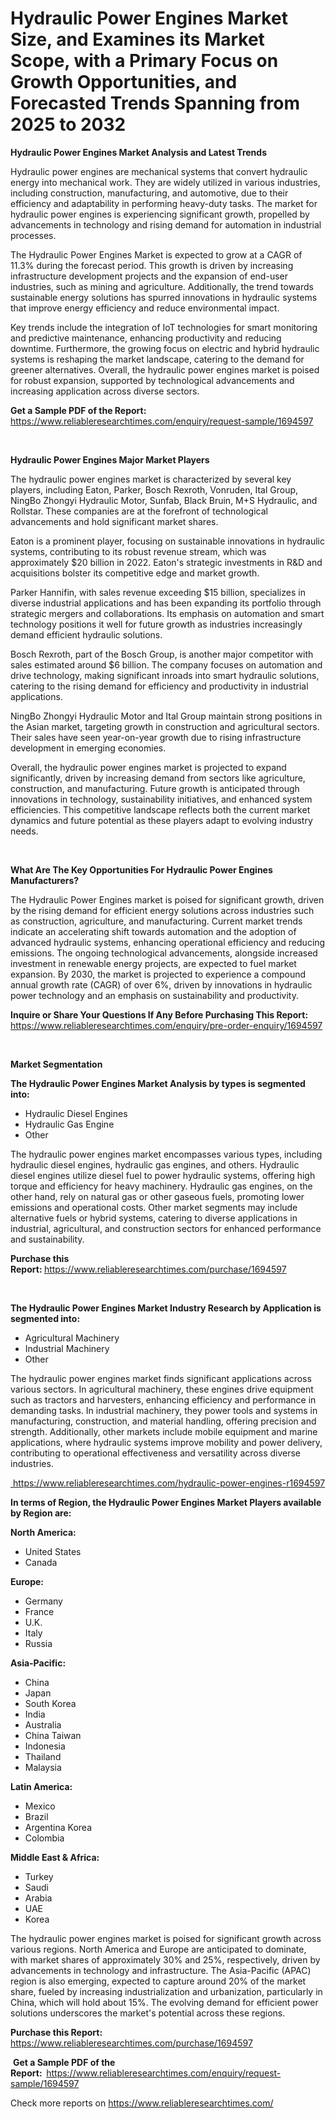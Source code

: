 <p><h1>Hydraulic Power Engines Market Size, and Examines its Market Scope, with a Primary Focus on Growth Opportunities, and Forecasted Trends Spanning from 2025 to 2032</h1></p><p><strong>Hydraulic Power Engines Market Analysis and Latest Trends</strong></p>
<p><p>Hydraulic power engines are mechanical systems that convert hydraulic energy into mechanical work. They are widely utilized in various industries, including construction, manufacturing, and automotive, due to their efficiency and adaptability in performing heavy-duty tasks. The market for hydraulic power engines is experiencing significant growth, propelled by advancements in technology and rising demand for automation in industrial processes.</p><p>The Hydraulic Power Engines Market is expected to grow at a CAGR of 11.3% during the forecast period. This growth is driven by increasing infrastructure development projects and the expansion of end-user industries, such as mining and agriculture. Additionally, the trend towards sustainable energy solutions has spurred innovations in hydraulic systems that improve energy efficiency and reduce environmental impact.</p><p>Key trends include the integration of IoT technologies for smart monitoring and predictive maintenance, enhancing productivity and reducing downtime. Furthermore, the growing focus on electric and hybrid hydraulic systems is reshaping the market landscape, catering to the demand for greener alternatives. Overall, the hydraulic power engines market is poised for robust expansion, supported by technological advancements and increasing application across diverse sectors.</p></p>
<p><strong>Get a Sample PDF of the Report:&nbsp;</strong> <a href="https://www.reliableresearchtimes.com/enquiry/request-sample/1694597?utm_campaign=2472&utm_medium=2&utm_source=Github&utm_content=ia&utm_term=22022025&utm_id=hydraulic-power-engines">https://www.reliableresearchtimes.com/enquiry/request-sample/1694597</a></p>
<p>&nbsp;</p>
<p><strong>Hydraulic Power Engines Major Market Players</strong></p>
<p><p>The hydraulic power engines market is characterized by several key players, including Eaton, Parker, Bosch Rexroth, Vonruden, Ital Group, NingBo Zhongyi Hydraulic Motor, Sunfab, Black Bruin, M+S Hydraulic, and Rollstar. These companies are at the forefront of technological advancements and hold significant market shares.</p><p>Eaton is a prominent player, focusing on sustainable innovations in hydraulic systems, contributing to its robust revenue stream, which was approximately $20 billion in 2022. Eaton's strategic investments in R&D and acquisitions bolster its competitive edge and market growth.</p><p>Parker Hannifin, with sales revenue exceeding $15 billion, specializes in diverse industrial applications and has been expanding its portfolio through strategic mergers and collaborations. Its emphasis on automation and smart technology positions it well for future growth as industries increasingly demand efficient hydraulic solutions.</p><p>Bosch Rexroth, part of the Bosch Group, is another major competitor with sales estimated around $6 billion. The company focuses on automation and drive technology, making significant inroads into smart hydraulic solutions, catering to the rising demand for efficiency and productivity in industrial applications.</p><p>NingBo Zhongyi Hydraulic Motor and Ital Group maintain strong positions in the Asian market, targeting growth in construction and agricultural sectors. Their sales have seen year-on-year growth due to rising infrastructure development in emerging economies.</p><p>Overall, the hydraulic power engines market is projected to expand significantly, driven by increasing demand from sectors like agriculture, construction, and manufacturing. Future growth is anticipated through innovations in technology, sustainability initiatives, and enhanced system efficiencies. This competitive landscape reflects both the current market dynamics and future potential as these players adapt to evolving industry needs.</p></p>
<p>&nbsp;</p>
<p><strong>What Are The Key Opportunities For Hydraulic Power Engines Manufacturers?</strong></p>
<p><p>The Hydraulic Power Engines market is poised for significant growth, driven by the rising demand for efficient energy solutions across industries such as construction, agriculture, and manufacturing. Current market trends indicate an accelerating shift towards automation and the adoption of advanced hydraulic systems, enhancing operational efficiency and reducing emissions. The ongoing technological advancements, alongside increased investment in renewable energy projects, are expected to fuel market expansion. By 2030, the market is projected to experience a compound annual growth rate (CAGR) of over 6%, driven by innovations in hydraulic power technology and an emphasis on sustainability and productivity.</p></p>
<p><strong>Inquire or Share Your Questions If Any Before Purchasing This Report:</strong> <a href="https://www.reliableresearchtimes.com/enquiry/pre-order-enquiry/1694597?utm_campaign=2472&utm_medium=2&utm_source=Github&utm_content=ia&utm_term=22022025&utm_id=hydraulic-power-engines">https://www.reliableresearchtimes.com/enquiry/pre-order-enquiry/1694597</a></p>
<p>&nbsp;</p>
<p><strong>Market Segmentation</strong></p>
<p><strong>The Hydraulic Power Engines Market Analysis by types is segmented into:</strong></p>
<p><ul><li>Hydraulic Diesel Engines</li><li>Hydraulic Gas Engine</li><li>Other</li></ul></p>
<p><p>The hydraulic power engines market encompasses various types, including hydraulic diesel engines, hydraulic gas engines, and others. Hydraulic diesel engines utilize diesel fuel to power hydraulic systems, offering high torque and efficiency for heavy machinery. Hydraulic gas engines, on the other hand, rely on natural gas or other gaseous fuels, promoting lower emissions and operational costs. Other market segments may include alternative fuels or hybrid systems, catering to diverse applications in industrial, agricultural, and construction sectors for enhanced performance and sustainability.</p></p>
<p><strong>Purchase this Report:&nbsp;</strong><a href="https://www.reliableresearchtimes.com/purchase/1694597?utm_campaign=2472&utm_medium=2&utm_source=Github&utm_content=ia&utm_term=22022025&utm_id=hydraulic-power-engines">https://www.reliableresearchtimes.com/purchase/1694597</a></p>
<p>&nbsp;</p>
<p><strong>The Hydraulic Power Engines Market Industry Research by Application is segmented into:</strong></p>
<p><ul><li>Agricultural Machinery</li><li>Industrial Machinery</li><li>Other</li></ul></p>
<p><p>The hydraulic power engines market finds significant applications across various sectors. In agricultural machinery, these engines drive equipment such as tractors and harvesters, enhancing efficiency and performance in demanding tasks. In industrial machinery, they power tools and systems in manufacturing, construction, and material handling, offering precision and strength. Additionally, other markets include mobile equipment and marine applications, where hydraulic systems improve mobility and power delivery, contributing to operational effectiveness and versatility across diverse industries.</p></p>
<p><a href="https://www.reliableresearchtimes.com/hydraulic-power-engines-r1694597?utm_campaign=2472&utm_medium=2&utm_source=Github&utm_content=ia&utm_term=22022025&utm_id=hydraulic-power-engines">&nbsp;https://www.reliableresearchtimes.com/hydraulic-power-engines-r1694597</a></p>
<p><strong>In terms of Region, the Hydraulic Power Engines Market Players available by Region are:</strong></p>
<p>
    <p> <strong> North America: </strong>
        <ul>
            <li>United States</li>
            <li>Canada</li>
        </ul>
        </p> 
    <p> <strong> Europe: </strong>
        <ul>
            <li>Germany</li>
            <li>France</li>
            <li>U.K.</li>
            <li>Italy</li>
            <li>Russia</li>
        </ul>
        </p> 
    <p> <strong> Asia-Pacific: </strong>
        <ul>
            <li>China</li>
            <li>Japan</li>
            <li>South Korea</li>
            <li>India</li>
            <li>Australia</li>
            <li>China Taiwan</li>
            <li>Indonesia</li>
            <li>Thailand</li>
            <li>Malaysia</li>
        </ul>
        </p> 
    <p> <strong> Latin America: </strong>
        <ul>
            <li>Mexico</li>
            <li>Brazil</li>
            <li>Argentina Korea</li>
            <li>Colombia</li>
        </ul>
        </p> 
    <p> <strong> Middle East & Africa: </strong>
        <ul>
            <li>Turkey</li>
            <li>Saudi</li>
            <li>Arabia</li>
            <li>UAE</li>
            <li>Korea</li>
        </ul>
    </p>
    </p>
<p><p>The hydraulic power engines market is poised for significant growth across various regions. North America and Europe are anticipated to dominate, with market shares of approximately 30% and 25%, respectively, driven by advancements in technology and infrastructure. The Asia-Pacific (APAC) region is also emerging, expected to capture around 20% of the market share, fueled by increasing industrialization and urbanization, particularly in China, which will hold about 15%. The evolving demand for efficient power solutions underscores the market's potential across these regions.</p></p>
<p><strong>Purchase this Report: </strong><a href="https://www.reliableresearchtimes.com/purchase/1694597?utm_campaign=2472&utm_medium=2&utm_source=Github&utm_content=ia&utm_term=22022025&utm_id=hydraulic-power-engines">https://www.reliableresearchtimes.com/purchase/1694597</a></p>
<p>&nbsp;<strong>Get a Sample PDF of the Report:&nbsp;&nbsp;</strong><a href="https://www.reliableresearchtimes.com/enquiry/request-sample/1694597?utm_campaign=2472&utm_medium=2&utm_source=Github&utm_content=ia&utm_term=22022025&utm_id=hydraulic-power-engines">https://www.reliableresearchtimes.com/enquiry/request-sample/1694597</a></p>
<p><strong></strong></p>
<p>Check more reports on <a href="https://www.reliableresearchtimes.com/?utm_campaign=2472&utm_medium=2&utm_source=Github&utm_content=ia&utm_term=22022025&utm_id=hydraulic-power-engines">https://www.reliableresearchtimes.com/</a></p>